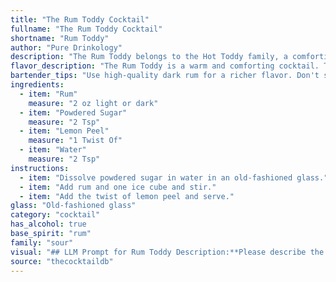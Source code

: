 ```yaml
---
title: "The Rum Toddy Cocktail"
fullname: "The Rum Toddy Cocktail"
shortname: "Rum Toddy"
author: "Pure Drinkology"
description: "The Rum Toddy belongs to the Hot Toddy family, a comforting warm drink popular for centuries. Originating in the 18th century, its origins are debated, with some attributing it to British sailors, others to the Irish. The name toddy likely comes from the Hindi word for palm wine. "
flavor_description: "The Rum Toddy is a warm and comforting cocktail. The rum provides a sweet and boozy base, balanced by the tartness of the lemon peel. The powdered sugar adds a touch of sweetness, while the hot water creates a gentle warmth that soothes the throat. Expect a rich and complex flavor profile, with hints of citrus, spice, and caramel. "
bartender_tips: "Use high-quality dark rum for a richer flavor. Don't skimp on the lemon peel - a generous twist releases the most citrus oils. Use hot water, but not boiling, to dissolve the sugar and prevent the rum from burning. Stir, don't shake, to avoid diluting the rum.  A good rum toddy should be warm and comforting, not overly sweet. "
ingredients:
  - item: "Rum"
    measure: "2 oz light or dark"
  - item: "Powdered Sugar"
    measure: "2 Tsp"
  - item: "Lemon Peel"
    measure: "1 Twist Of"
  - item: "Water"
    measure: "2 Tsp"
instructions:
  - item: "Dissolve powdered sugar in water in an old-fashioned glass."
  - item: "Add rum and one ice cube and stir."
  - item: "Add the twist of lemon peel and serve."
glass: "Old-fashioned glass"
category: "cocktail"
has_alcohol: true
base_spirit: "rum"
family: "sour"
visual: "## LLM Prompt for Rum Toddy Description:**Please describe the appearance of a Rum Toddy, considering the following:*** **Base:** A warm, amber-colored liquid, likely with a slight cloudiness from the sugar.* **Glass:** Typically served in a heat-resistant mug or glass.* **Garnish:** A thin lemon peel, possibly twisted or curled, floating on the surface. * **Other details:** Mention if there is any condensation on the outside of the glass, or any steam rising from the warm drink. **Example:**Imagine a steaming mug filled with a rich, amber-hued liquid. The warm, inviting glow is slightly muted by a gentle cloudiness from the dissolved sugar. A delicate lemon peel, twisted and curled, sits atop the surface, releasing a subtle citrus aroma. Condensation forms on the outside of the mug, hinting at the comforting heat within. "
source: "thecocktaildb"
---
```



